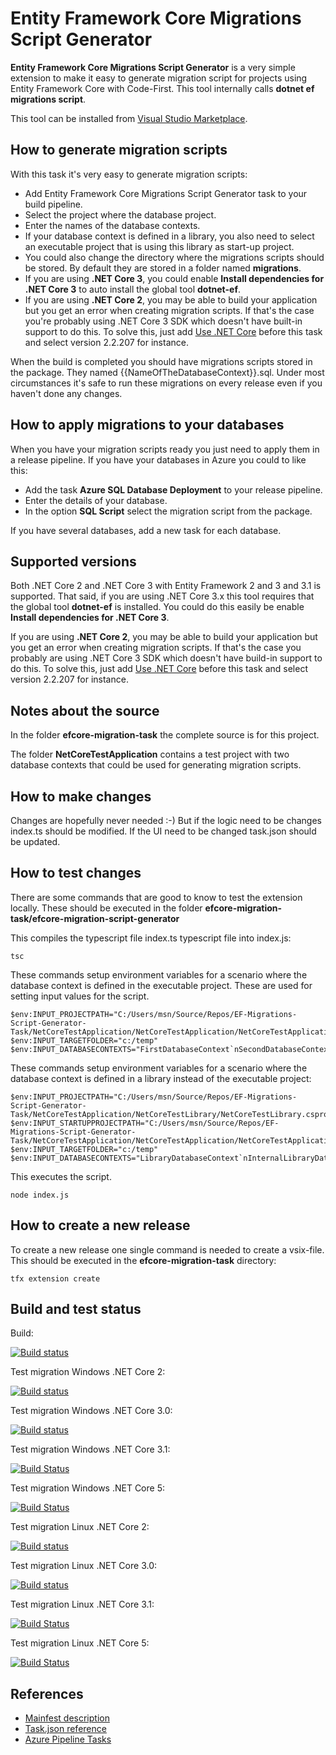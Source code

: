 # Entity Framework Core Migrations Script Generator

**Entity Framework Core Migrations Script Generator** is a very simple extension to make it easy
to generate migration script for projects using Entity Framework Core with Code-First. This tool internally calls **dotnet ef migrations script**.

This tool can be installed from [Visual Studio
Marketplace](https://marketplace.visualstudio.com/items?itemName=pekspro.pekspro-efcore-migration-script-generator).

## How to generate migration scripts

With this task it's very easy to generate migration scripts:

* Add Entity Framework Core Migrations Script Generator task to your build pipeline.
* Select the project where the database project.
* Enter the names of the database contexts.
* If your database context is defined in a library, you also need to select an executable project that is using this library as start-up project.
* You could also change the directory where the migrations scripts should be stored. By default they are stored in a folder named **migrations**.
* If you are using **.NET Core 3**, you could enable **Install dependencies for .NET Core 3** to auto install the global tool **dotnet-ef**.
* If you are using **.NET Core 2**, you may be able to build your application but you get an error when creating migration scripts. If that's the case you're probably using .NET Core 3 SDK which doesn't have built-in support to do this. To solve this, just add [Use .NET Core](https://docs.microsoft.com/en-gb/azure/devops/pipelines/tasks/tool/dotnet-core-tool-installer?view=azure-devops) before this task and select version 2.2.207 for instance.

When the build is completed you should have migrations scripts stored in the package. They named {{NameOfTheDatabaseContext}}.sql. Under most circumstances it's safe to run these migrations on every release even if you haven't done any changes.

## How to apply migrations to your databases

When you have your migration scripts ready you just need to apply them in a release pipeline. If you have your databases in Azure you could to like this:

* Add the task **Azure SQL Database Deployment** to your release pipeline.
* Enter the details of your database.
* In the option **SQL Script** select the migration script from the package.

If you have several databases, add a new task for each database.

## Supported versions

Both .NET Core 2 and .NET Core 3 with Entity Framework 2 and 3 and 3.1 is supported. That said, if you are using .NET Core 3.x this tool requires that the global tool **dotnet-ef** is installed. You could do this easily be enable **Install dependencies for .NET Core 3**.

If you are using **.NET Core 2**, you may be able to build your application but you get an error when creating migration scripts. If that's the case you probably are using .NET Core 3 SDK which doesn't have build-in support to do this. To solve this, just add [Use .NET Core](https://docs.microsoft.com/en-gb/azure/devops/pipelines/tasks/tool/dotnet-core-tool-installer?view=azure-devops) before this task and select version 2.2.207 for instance.

## Notes about the source

In the folder **efcore-migration-task** the complete source is for this project.

The folder **NetCoreTestApplication** contains a test project with two database contexts
that could be used for generating migration scripts.

## How to make changes

Changes are hopefully never needed :-) But if the logic need to be changes index.ts should be modified.
If the UI need to be changed task.json should be updated.

## How to test changes

There are some commands that are good to know to test the extension locally. These should be executed
in the folder **efcore-migration-task/efcore-migration-script-generator**

This compiles the typescript file index.ts typescript file into index.js:

    tsc

These commands setup environment variables for a scenario where the database context is defined in the executable project. These are used for setting input values for the script.

    $env:INPUT_PROJECTPATH="C:/Users/msn/Source/Repos/EF-Migrations-Script-Generator-Task/NetCoreTestApplication/NetCoreTestApplication/NetCoreTestApplication.csproj"
    $env:INPUT_TARGETFOLDER="c:/temp"
    $env:INPUT_DATABASECONTEXTS="FirstDatabaseContext`nSecondDatabaseContext"

These commands setup environment variables for a scenario where the database context is defined in a library instead of the executable project:

    $env:INPUT_PROJECTPATH="C:/Users/msn/Source/Repos/EF-Migrations-Script-Generator-Task/NetCoreTestApplication/NetCoreTestLibrary/NetCoreTestLibrary.csproj"
    $env:INPUT_STARTUPPROJECTPATH="C:/Users/msn/Source/Repos/EF-Migrations-Script-Generator-Task/NetCoreTestApplication/NetCoreTestApplication/NetCoreTestApplication.csproj"
    $env:INPUT_TARGETFOLDER="c:/temp"
    $env:INPUT_DATABASECONTEXTS="LibraryDatabaseContext`nInternalLibraryDatabaseContext"

This executes the script.

    node index.js

## How to create a new release

To create a new release one single command is needed to create a vsix-file. This should be executed
in the **efcore-migration-task** directory:

    tfx extension create

## Build and test status

Build:

[![Build status](https://dev.azure.com/pekspro/EF-Migrations-Script-Generator-Task/_apis/build/status/Build%20extension)](https://dev.azure.com/pekspro/EF-Migrations-Script-Generator-Task/_build/latest?definitionId=11)

Test migration Windows .NET Core 2:

[![Build status](https://dev.azure.com/pekspro/EF-Migrations-Script-Generator-Task/_apis/build/status/Test%20Migration%20Task%20-%20Windows)](https://dev.azure.com/pekspro/EF-Migrations-Script-Generator-Task/_build/latest?definitionId=10)

Test migration Windows .NET Core 3.0:

[![Build status](https://dev.azure.com/pekspro/EF-Migrations-Script-Generator-Task/_apis/build/status/Test%20Migration%20Windows%20.Net%20Core%203)](https://dev.azure.com/pekspro/EF-Migrations-Script-Generator-Task/_build/latest?definitionId=20)

Test migration Windows .NET Core 3.1:

[![Build Status](https://dev.azure.com/pekspro/EF-Migrations-Script-Generator-Task/_apis/build/status/Test%20Migration%20Windows%20.Net%20Core%203.1?branchName=master)](https://dev.azure.com/pekspro/EF-Migrations-Script-Generator-Task/_build/latest?definitionId=22&branchName=master)

Test migration Windows .NET Core 5:

[![Build Status](https://dev.azure.com/pekspro/EF-Migrations-Script-Generator-Task/_apis/build/status/Test%20Migration%20Windows%20.Net%20Core%205?branchName=master)](https://dev.azure.com/pekspro/EF-Migrations-Script-Generator-Task/_build/latest?definitionId=32&branchName=master)

Test migration Linux .NET Core 2:

[![Build status](https://dev.azure.com/pekspro/EF-Migrations-Script-Generator-Task/_apis/build/status/Test%20Migration%20Task%20-%20Linux)](https://dev.azure.com/pekspro/EF-Migrations-Script-Generator-Task/_build/latest?definitionId=7)

Test migration Linux .NET Core 3.0:

[![Build status](https://dev.azure.com/pekspro/EF-Migrations-Script-Generator-Task/_apis/build/status/Test%20Migration%20Linux%20.Net%20Core%203)](https://dev.azure.com/pekspro/EF-Migrations-Script-Generator-Task/_build/latest?definitionId=21)

Test migration Linux .NET Core 3.1:

[![Build Status](https://dev.azure.com/pekspro/EF-Migrations-Script-Generator-Task/_apis/build/status/Test%20Migration%20Linux%20.Net%20Core%203.1?branchName=master)](https://dev.azure.com/pekspro/EF-Migrations-Script-Generator-Task/_build/latest?definitionId=23&branchName=master)

Test migration Linux .NET Core 5:

[![Build Status](https://dev.azure.com/pekspro/EF-Migrations-Script-Generator-Task/_apis/build/status/Test%20Migration%20Linux%20.Net%20Core%205?branchName=master)](https://dev.azure.com/pekspro/EF-Migrations-Script-Generator-Task/_build/latest?definitionId=31&branchName=master)

## References

* [Mainfest description](https://docs.microsoft.com/sv-se/azure/devops/extend/develop/manifest)
* [Task.json reference](https://raw.githubusercontent.com/Microsoft/vsts-task-lib/master/tasks.schema.json)
* [Azure Pipeline Tasks](https://github.com/Microsoft/azure-pipelines-tasks)
